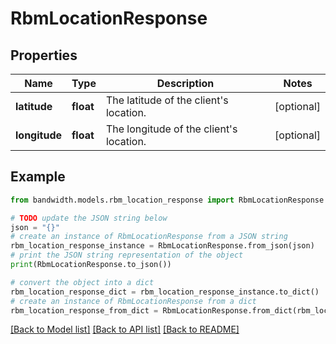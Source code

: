 # RbmLocationResponse


## Properties

Name | Type | Description | Notes
------------ | ------------- | ------------- | -------------
**latitude** | **float** | The latitude of the client&#39;s location. | [optional] 
**longitude** | **float** | The longitude of the client&#39;s location. | [optional] 

## Example

```python
from bandwidth.models.rbm_location_response import RbmLocationResponse

# TODO update the JSON string below
json = "{}"
# create an instance of RbmLocationResponse from a JSON string
rbm_location_response_instance = RbmLocationResponse.from_json(json)
# print the JSON string representation of the object
print(RbmLocationResponse.to_json())

# convert the object into a dict
rbm_location_response_dict = rbm_location_response_instance.to_dict()
# create an instance of RbmLocationResponse from a dict
rbm_location_response_from_dict = RbmLocationResponse.from_dict(rbm_location_response_dict)
```
[[Back to Model list]](../README.md#documentation-for-models) [[Back to API list]](../README.md#documentation-for-api-endpoints) [[Back to README]](../README.md)


